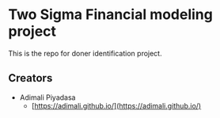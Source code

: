 # Two Sigma Financial modeling project

This is the repo for doner identification project.


## Creators

* Adimali Piyadasa
    - [https://adimali.github.io/](https://adimali.github.io/)

